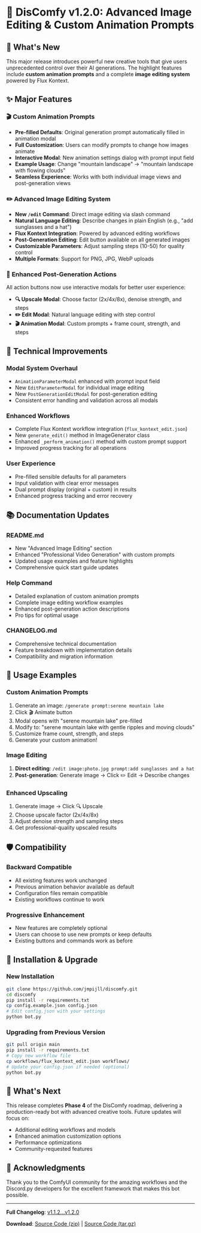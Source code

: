 # 🎉 DisComfy v1.2.0: Advanced Image Editing & Custom Animation Prompts

## 🌟 What's New

This major release introduces powerful new creative tools that give users unprecedented control over their AI generations. The highlight features include **custom animation prompts** and a complete **image editing system** powered by Flux Kontext.

## ✨ Major Features

### 🎬 **Custom Animation Prompts**
- **Pre-filled Defaults**: Original generation prompt automatically filled in animation modal
- **Full Customization**: Users can modify prompts to change how images animate
- **Interactive Modal**: New animation settings dialog with prompt input field
- **Example Usage**: Change "mountain landscape" → "mountain landscape with flowing clouds"
- **Seamless Experience**: Works with both individual image views and post-generation views

### ✏️ **Advanced Image Editing System**
- **New `/edit` Command**: Direct image editing via slash command
- **Natural Language Editing**: Describe changes in plain English (e.g., "add sunglasses and a hat")
- **Flux Kontext Integration**: Powered by advanced editing workflows
- **Post-Generation Editing**: Edit button available on all generated images
- **Customizable Parameters**: Adjust sampling steps (10-50) for quality control
- **Multiple Formats**: Support for PNG, JPG, WebP uploads

### 🎨 **Enhanced Post-Generation Actions**
All action buttons now use interactive modals for better user experience:
- **🔍 Upscale Modal**: Choose factor (2x/4x/8x), denoise strength, and steps
- **✏️ Edit Modal**: Natural language editing with step control
- **🎬 Animation Modal**: Custom prompts + frame count, strength, and steps

## 🔧 Technical Improvements

### **Modal System Overhaul**
- `AnimationParameterModal` enhanced with prompt input field
- New `EditParameterModal` for individual image editing
- New `PostGenerationEditModal` for post-generation editing
- Consistent error handling and validation across all modals

### **Enhanced Workflows**
- Complete Flux Kontext workflow integration (`flux_kontext_edit.json`)
- New `generate_edit()` method in ImageGenerator class
- Enhanced `_perform_animation()` method with custom prompt support
- Improved progress tracking for all operations

### **User Experience**
- Pre-filled sensible defaults for all parameters
- Input validation with clear error messages
- Dual prompt display (original + custom) in results
- Enhanced progress tracking and error recovery

## 📚 Documentation Updates

### **README.md**
- New "Advanced Image Editing" section
- Enhanced "Professional Video Generation" with custom prompts
- Updated usage examples and feature highlights
- Comprehensive quick start guide updates

### **Help Command**
- Detailed explanation of custom animation prompts
- Complete image editing workflow examples
- Enhanced post-generation action descriptions
- Pro tips for optimal usage

### **CHANGELOG.md**
- Comprehensive technical documentation
- Feature breakdown with implementation details
- Compatibility and migration information

## 🎯 Usage Examples

### **Custom Animation Prompts**
1. Generate an image: `/generate prompt:serene mountain lake`
2. Click 🎬 Animate button
3. Modal opens with "serene mountain lake" pre-filled
4. Modify to: "serene mountain lake with gentle ripples and moving clouds"
5. Customize frame count, strength, and steps
6. Generate your custom animation!

### **Image Editing**
1. **Direct editing**: `/edit image:photo.jpg prompt:add sunglasses and a hat`
2. **Post-generation**: Generate image → Click ✏️ Edit → Describe changes

### **Enhanced Upscaling**
1. Generate image → Click 🔍 Upscale
2. Choose upscale factor (2x/4x/8x)
3. Adjust denoise strength and sampling steps
4. Get professional-quality upscaled results

## 🛡️ Compatibility

### **Backward Compatible**
- All existing features work unchanged
- Previous animation behavior available as default
- Configuration files remain compatible
- Existing workflows continue to work

### **Progressive Enhancement**
- New features are completely optional
- Users can choose to use new prompts or keep defaults
- Existing buttons and commands work as before

## 🚀 Installation & Upgrade

### **New Installation**
```bash
git clone https://github.com/jmpijll/discomfy.git
cd discomfy
pip install -r requirements.txt
cp config.example.json config.json
# Edit config.json with your settings
python bot.py
```

### **Upgrading from Previous Version**
```bash
git pull origin main
pip install -r requirements.txt
# Copy new workflow file
cp workflows/flux_kontext_edit.json workflows/
# Update your config.json if needed (optional)
python bot.py
```

## 🎯 What's Next

This release completes **Phase 4** of the DisComfy roadmap, delivering a production-ready bot with advanced creative tools. Future updates will focus on:

- Additional editing workflows and models
- Enhanced animation customization options
- Performance optimizations
- Community-requested features

## 🙏 Acknowledgments

Thank you to the ComfyUI community for the amazing workflows and the Discord.py developers for the excellent framework that makes this bot possible.

---

**Full Changelog**: [v1.1.2...v1.2.0](https://github.com/jmpijll/discomfy/compare/v1.1.2...v1.2.0)

**Download**: [Source Code (zip)](https://github.com/jmpijll/discomfy/archive/refs/tags/v1.2.0.zip) | [Source Code (tar.gz)](https://github.com/jmpijll/discomfy/archive/refs/tags/v1.2.0.tar.gz) 